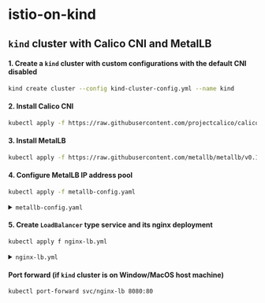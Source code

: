 # istio-on-kind

## `kind` cluster with Calico CNI and MetalLB 

#### 1. Create a `kind` cluster with custom configurations with the default CNI disabled  
```bash 
kind create cluster --config kind-cluster-config.yml --name kind 
```
#### 2. Install Calico CNI 
```bash
kubectl apply -f https://raw.githubusercontent.com/projectcalico/calico/v3.27.0/manifests/calico.yaml
```
#### 3. Install MetalLB 
```bash
kubectl apply -f https://raw.githubusercontent.com/metallb/metallb/v0.13.10/config/manifests/metallb-native.yaml
```

#### 4. Configure MetalLB IP address pool 
```bash
kubectl apply -f metallb-config.yaml
```

<details><summary><code>metallb-config.yaml</code></summary>

```yaml
apiVersion: metallb.io/v1beta1
kind: IPAddressPool
metadata:
  name: lb-pool
  namespace: metallb-system
spec:
  addresses:
    - 172.18.255.200-172.18.255.240
    # Adjust this to match Docker's network: docker network inspect kind | jq '.[0].IPAM.Config[].Subnet'
---
apiVersion: metallb.io/v1beta1
kind: L2Advertisement
metadata:
  name: l2adv
  namespace: metallb-system
```

</details>

#### 5. Create `LoadBalancer` type service and its nginx deployment 

```bash
kubectl apply f nginx-lb.yml 
```

<details><summary><code>nginx-lb.yml</code></summary>

```yaml
# nginx-lb.yaml
apiVersion: v1
kind: Service
metadata:
  name: nginx-lb
spec:
  selector:
    app: nginx
  ports:
    - protocol: TCP
      port: 80
      targetPort: 80
  type: LoadBalancer
---
apiVersion: apps/v1
kind: Deployment
metadata:
  name: nginx
spec:
  replicas: 1
  selector:
    matchLabels:
      app: nginx
  template:
    metadata:
      labels:
        app: nginx
    spec:
      containers:
        - name: nginx
          image: nginx
          ports:
            - containerPort: 80
```

</details>

#### Port forward (if `kind` cluster is on Window/MacOS host machine)
```bash
kubectl port-forward svc/nginx-lb 8080:80
```

